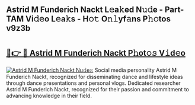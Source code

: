 ## Astrid M Funderich Nackt L𝚎a𝚔ed N𝚞𝚍e - Part-TAM Vi𝚍𝚎o L𝚎a𝚔s - H𝚘𝚝 O𝚗𝚕yf𝚊ns P𝚑𝚘tos v9z3b

# <h2><a href="http://kf08jy.oniu.top/?m=Astrid+M+Funderich+Nackt">🔗👉 🔴 Astrid M Funderich Nackt P𝚑ot𝚘𝚜 V𝚒d𝚎o</a></h2>

[![Astrid M Funderich Nackt Nu𝚍e𝚜](https://i.imgur.com/0qMVB7G.gif)](http://kf08jy.oniu.top/?m=Astrid+M+Funderich+Nackt)
Social media personality Astrid M Funderich Nackt, recognized for disseminating dance and lifestyle ideas through dance presentations and personal vlogs. Dedicated researcher Astrid M Funderich Nackt, recognized for their passion and commitment to advancing knowledge in their field.  
